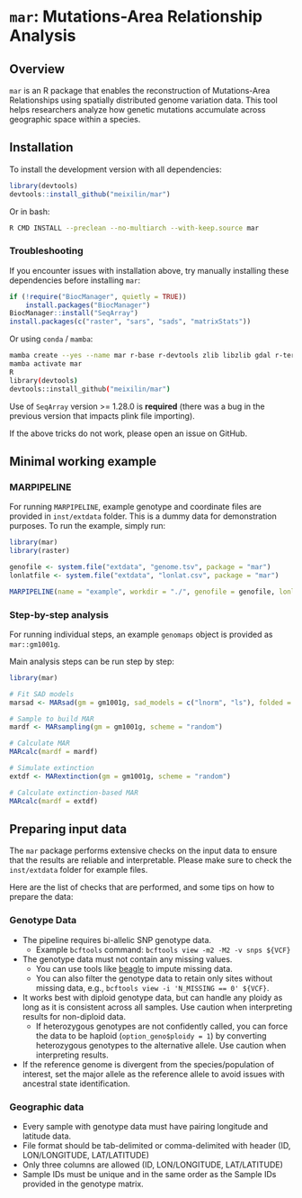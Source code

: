 # `mar`: Mutations-Area Relationship Analysis

## Overview
`mar` is an R package that enables the reconstruction of Mutations-Area Relationships using spatially distributed genome variation data. This tool helps researchers analyze how genetic mutations accumulate across geographic space within a species.

## Installation

To install the development version with all dependencies:

```R
library(devtools)
devtools::install_github("meixilin/mar")
```

Or in bash:

```bash
R CMD INSTALL --preclean --no-multiarch --with-keep.source mar
```

### Troubleshooting

If you encounter issues with installation above, try manually installing these dependencies before installing `mar`:

```R
if (!require("BiocManager", quietly = TRUE))
    install.packages("BiocManager")
BiocManager::install("SeqArray")
install.packages(c("raster", "sars", "sads", "matrixStats"))
```

Or using `conda` / `mamba`:

```bash
mamba create --yes --name mar r-base r-devtools zlib libzlib gdal r-terra r-curl bioconda::bioconductor-seqarray
mamba activate mar
R
library(devtools)
devtools::install_github("meixilin/mar")
```

Use of `SeqArray` version >= 1.28.0 is **required** (there was a bug in the previous version that impacts plink file importing).

If the above tricks do not work, please open an issue on GitHub.

## Minimal working example

### MARPIPELINE

For running `MARPIPELINE`, example genotype and coordinate files are provided in `inst/extdata` folder.
This is a dummy data for demonstration purposes. To run the example, simply run:

```R
library(mar)
library(raster)

genofile <- system.file("extdata", "genome.tsv", package = "mar")
lonlatfile <- system.file("extdata", "lonlat.csv", package = "mar")

MARPIPELINE(name = "example", workdir = "./", genofile = genofile, lonlatfile = lonlatfile, saveobj = TRUE)
```

### Step-by-step analysis

For running individual steps, an example `genomaps` object is provided as `mar::gm1001g`.

Main analysis steps can be run step by step:

```R
library(mar)

# Fit SAD models
marsad <- MARsad(gm = gm1001g, sad_models = c("lnorm", "ls"), folded = TRUE)

# Sample to build MAR
mardf <- MARsampling(gm = gm1001g, scheme = "random")

# Calculate MAR
MARcalc(mardf = mardf)

# Simulate extinction
extdf <- MARextinction(gm = gm1001g, scheme = "random")

# Calculate extinction-based MAR
MARcalc(mardf = extdf)
```

## Preparing input data

The `mar` package performs extensive checks on the input data to ensure that the results are reliable and interpretable.
Please make sure to check the `inst/extdata` folder for example files.

Here are the list of checks that are performed, and some tips on how to prepare the data:

### Genotype Data

- The pipeline requires bi-allelic SNP genotype data.
    - Example `bcftools` command: `bcftools view -m2 -M2 -v snps ${VCF}`
- The genotype data must not contain any missing values.
    - You can use tools like [beagle](https://faculty.washington.edu/browning/beagle/beagle.html) to impute missing data.
    - You can also filter the genotype data to retain only sites without missing data, e.g., `bcftools view -i 'N_MISSING == 0' ${VCF}`.
- It works best with diploid genotype data, but can handle any ploidy as long as it is consistent across all samples. Use caution when interpreting results for non-diploid data.
    - If heterozygous genotypes are not confidently called, you can force the data to be haploid (`option_geno$ploidy = 1`) by converting heterozygous genotypes to the alternative allele. Use caution when interpreting results.
- If the reference genome is divergent from the species/population of interest, set the major allele as the reference allele to avoid issues with ancestral state identification.

### Geographic data

- Every sample with genotype data must have pairing longitude and latitude data.
- File format should be tab-delimited or comma-delimited with header (ID, LON/LONGITUDE, LAT/LATITUDE)
- Only three columns are allowed (ID, LON/LONGITUDE, LAT/LATITUDE)
- Sample IDs must be unique and in the same order as the Sample IDs provided in the genotype matrix.
